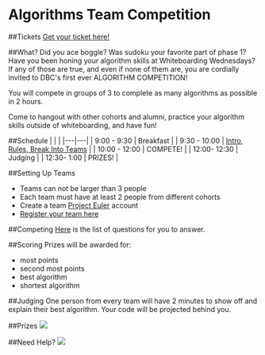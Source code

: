 # Algorithms Team Competition

##Tickets
[Get your ticket here!](http://www.eventbrite.com/e/algorithm-competition-tickets-18183793215)

##What?
Did you ace boggle? Was sudoku your favorite part of phase 1? Have you been honing your algorithm skills at Whiteboarding Wednesdays? If any of those are true, and even if none of them are, you are cordially invited to DBC's first ever ALGORITHM COMPETITION!

You will compete in groups of 3 to complete as many algorithms as possible in 2 hours. 

Come to hangout with other cohorts and alumni, practice your algorithm skills outside of whiteboarding, and have fun!

##Schedule
|  | |
|---|---|
| 9:00 - 9:30 | Breakfast |
| 9:30 - 10:00 | [Intro, Rules, Break Into Teams](https://docs.google.com/presentation/d/1APsjPIFvzNHjXkJvmGtBZA2EuiBmNcgMI5zZYOia6vU/edit?usp=sharing) |
| 10:00 - 12:00 | COMPETE! |
| 12:00- 12:30 | Judging |
| 12:30- 1:00 | PRIZES! |

##Setting Up Teams
- Teams can not be larger than 3 people
- Each team must have at least 2 people from different cohorts
- Create a team [Project Euler](https://projecteuler.net/) account
- [Register your team here](https://github.com/adowns01/algorithms-competition/blob/master/teams-roster.md)

##Competing 
[Here](https://github.com/adowns01/algorithms-competition/blob/master/questions.md) is the list of questions for you to answer.


##Scoring
Prizes will be awarded for: 
- most points 
- second most points
- best algorithm
- shortest algorithm

##Judging 
One person from every team will have 2 minutes to show off and explain their best algorithm. Your code will be projected behind you. 

##Prizes
![](https://cloud.githubusercontent.com/assets/7025605/9831890/799b1e38-591d-11e5-840a-94f2c14bf8a2.png)

##Need Help?
![](https://cloud.githubusercontent.com/assets/7025605/9831914/88d79cfe-591e-11e5-98d2-7e0de7bc5b23.png)
